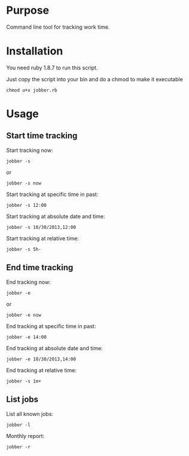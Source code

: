 Purpose
======

Command line tool for tracking work time.

Installation
============

You need ruby 1.8.7 to run this script.

Just copy the script into your bin and do a chmod to make it executable

    chmod u+x jobber.rb

Usage
=====

Start time tracking
-------------------

Start tracking now:

    jobber -s

or

    jobber -s now

Start tracking at specific time in past:
    
    jobber -s 12:00

Start tracking at absolute date and time:
    
    jobber -s 10/30/2013,12:00

Start tracking at relative time:
    
    jobber -s 5h-

End time tracking
-----------------

End tracking now:
    
    jobber -e

or
    
    jobber -e now

End tracking at specific time in past:
    
    jobber -e 14:00

End tracking at absolute date and time:
    
    jobber -e 10/30/2013,14:00

End tracking at relative time:
    
    jobber -s 1m+

List jobs
---------
List all known jobs:
    
    jobber -l

Monthly report:
    
    jobber -r

